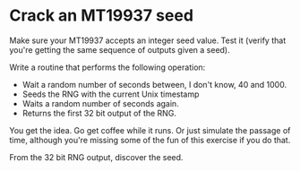 # Crack an MT19937 seed

Make sure your MT19937 accepts an integer seed value. Test it (verify that you're getting the same sequence of outputs
given a seed).

Write a routine that performs the following operation:

* Wait a random number of seconds between, I don't know, 40 and 1000.
* Seeds the RNG with the current Unix timestamp
* Waits a random number of seconds again.
* Returns the first 32 bit output of the RNG.

You get the idea. Go get coffee while it runs. Or just simulate the passage of time, although you're missing some of the
fun of this exercise if you do that.

From the 32 bit RNG output, discover the seed.
